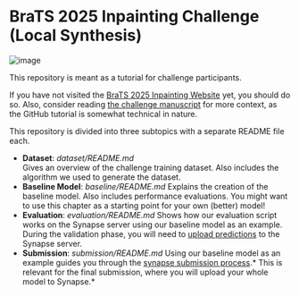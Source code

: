 # BraTS 2025 Inpainting Challenge (Local Synthesis)

![image](3lions.png)


This repository is meant as a tutorial for challenge participants. 

If you have not visited the [BraTS 2025 Inpainting Website]([https://www.synapse.org/#!Synapse:syn51156910/wiki/622357](https://www.synapse.org/Synapse:syn53708249/wiki/627498)) yet, you should do so. Also, consider reading [the challenge manuscript](https://arxiv.org/abs/2305.08992) for more context, as the GitHub tutorial is somewhat technical in nature.

This repository is divided into three subtopics with a separate README file each.
- **Dataset**: *dataset/README.md*  
    Gives an overview of the challenge training dataset. Also includes the algorithm we used to generate the dataset.
- **Baseline Model**: *baseline/README.md*
    Explains the creation of the baseline model. Also includes performance evaluations. You might want to use this chapter as a starting point for your own (better) model!
- **Evaluation**: *evaluation/README.md*
    Shows how our evaluation script works on the Synapse server using our baseline model as an example. During the validation phase, you will need to [upload predictions](https://www.synapse.org/Synapse:syn51156910/wiki/622885) to the Synapse server.
- **Submission**: *submission/README.md*
    Using our baseline model as an example guides you through the [synapse submission process](https://www.synapse.org/Synapse:syn53708249/wiki/627758).\* This is relevant for the final submission, where you will upload your whole model to Synapse.\*
